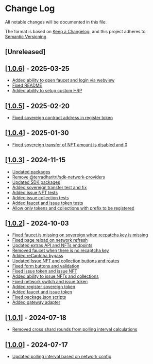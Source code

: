 # Change Log

All notable changes will be documented in this file.

The format is based on [Keep a Changelog](https://keepachangelog.com/en/1.0.0/),
and this project adheres to [Semantic Versioning](https://semver.org/spec/v2.0.0.html).

## [Unreleased]

## [[1.0.6](https://github.com/TerraDharitri/drt-lite-wallet-dapp/pull/80)] - 2025-03-25

- [Added ability to open faucet and login via webview](https://github.com/TerraDharitri/drt-lite-wallet-dapp/pull/79)
- [Fixed README](https://github.com/TerraDharitri/drt-lite-wallet-dapp/pull/78)
- [Added ability to setup custom HRP](https://github.com/TerraDharitri/drt-lite-wallet-dapp/pull/75)

## [[1.0.5](https://github.com/TerraDharitri/drt-lite-wallet-dapp/pull/74)] - 2025-02-20

- [Fixed sovereign contract address in register token](https://github.com/TerraDharitri/drt-lite-wallet-dapp/pull/73)

## [[1.0.4](https://github.com/TerraDharitri/drt-lite-wallet-dapp/pull/71)] - 2025-01-30

- [Fixed sovereign transfer of NFT amount is disabled and 0](https://github.com/TerraDharitri/drt-lite-wallet-dapp/pull/66)

## [[1.0.3](https://github.com/TerraDharitri/drt-lite-wallet-dapp/pull/65)] - 2024-11-15

- [Updated packages](https://github.com/TerraDharitri/drt-lite-wallet-dapp/pull/64)
- [Remove @terradharitri/sdk-network-providers](https://github.com/TerraDharitri/drt-lite-wallet-dapp/pull/63)
- [Updated SDK packages](https://github.com/TerraDharitri/drt-lite-wallet-dapp/pull/62)
- [Added sovereign transfer test and fix](https://github.com/TerraDharitri/drt-lite-wallet-dapp/pull/61)
- [Added issue NFT tests](https://github.com/TerraDharitri/drt-lite-wallet-dapp/pull/60)
- [Added issue collection tests](https://github.com/TerraDharitri/drt-lite-wallet-dapp/pull/59)
- [Added faucet and issue token tests](https://github.com/TerraDharitri/drt-lite-wallet-dapp/pull/58)
- [Allow only tokens and collections with prefix to be registered](https://github.com/TerraDharitri/drt-lite-wallet-dapp/pull/56)

## [[1.0.2](https://github.com/TerraDharitri/drt-lite-wallet-dapp/pull/54)] - 2024-10-03

- [Fixed faucet is missing on sovereign when recpatcha key is missing](https://github.com/TerraDharitri/drt-lite-wallet-dapp/pull/55)
- [Fixed page reload on network refresh](https://github.com/TerraDharitri/drt-lite-wallet-dapp/pull/53)
- [Updated extras API and NFTs endpoints](https://github.com/TerraDharitri/drt-wallet-dapp/pull/52)
- [Removed faucet when there is no recaptcha key](https://github.com/TerraDharitri/drt-wallet-dapp/pull/51)
- [Added reCaptcha bypass](https://github.com/TerraDharitri/drt-wallet-dapp/pull/49)
- [Updated Issue NFT and collection buttons and routes](https://github.com/TerraDharitri/drt-wallet-dapp/pull/48)
- [Fixed form buttons and validation](https://github.com/TerraDharitri/drt-wallet-dapp/pull/47)
- [Fixed issue token and issue NFT](https://github.com/TerraDharitri/drt-wallet-dapp/pull/46)
- [Added ability to issue NFTs and collections](https://github.com/TerraDharitri/drt-wallet-dapp/pull/45)
- [Fixed network switch and issue token](https://github.com/TerraDharitri/drt-lite-wallet-dapp/pull/44)
- [Added register sovereign token](https://github.com/TerraDharitri/drt-wallet-dapp/pull/43)
- [Added faucet and issue token](https://github.com/TerraDharitri/drt-wallet-dapp/pull/41)
- [Fixed package.json scripts](https://github.com/TerraDharitri/drt-wallet-dapp/pull/39)
- [Added gateway adapter](https://github.com/TerraDharitri/drt-wallet-dapp/pull/35)

## [[1.0.1](https://github.com/TerraDharitri/drt-lite-wallet-dapp/pull/34)] - 2024-07-18

- [Removed cross shard rounds from polling interval calculations](https://github.com/TerraDharitri/drt-wallet-dapp/pull/34)

## [[1.0.0](https://github.com/TerraDharitri/drt-lite-wallet-dapp/pull/33)] - 2024-07-17

- [Updated polling interval based on network config](https://github.com/TerraDharitri/drt-wallet-dapp/pull/33)
